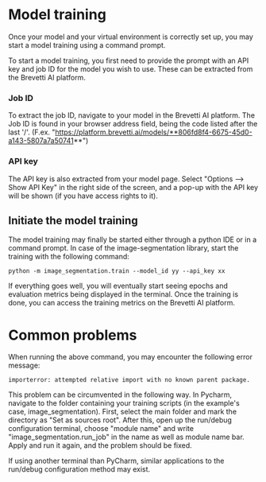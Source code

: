 # Model training
Once your model and your virtual environment is correctly set up, you may start a model training using a command prompt.

To start a model training, you first need to provide the prompt with an API key and job ID for the model you wish to use. These can be extracted from the Brevetti AI platform.

### Job ID
To extract the job ID, navigate to your model in the Brevetti AI platform. The Job ID is found in your browser address field, being the code listed after the last '/'.
(F.ex. "https://platform.brevetti.ai/models/**806fd8f4-6675-45d0-a143-5807a7a50741**")

### API key
The API key is also extracted from your model page. Select "Options --> Show API Key" in the right side of the screen, and a pop-up with the API key will be shown (if you have access rights to it).

## Initiate the model training
The model training may finally be started either through a python IDE or in a command prompt. In case of the image-segmentation library, start the training with the following command:
```
python -m image_segmentation.train --model_id yy --api_key xx

```

If everything goes well, you will eventually start seeing epochs and evaluation metrics being displayed in the terminal. Once the training is done, you can access the training metrics on the Brevetti AI platform. 

# Common problems
When running the above command, you may encounter the following error message:

```
importerror: attempted relative import with no known parent package.
```

This problem can be circumvented in the following way. In Pycharm, navigate to the folder containing your training scripts (in the example's case, image_segmentation). First, select the main folder and mark the directory as "Set as sources root". After this, open up the run/debug configuration terminal, choose "module name" and write "image_segmentation.run_job" in the name as well as module name bar. Apply and run it again, and the problem should be fixed.

If using another terminal than PyCharm, similar applications to the run/debug configuration method may exist.
